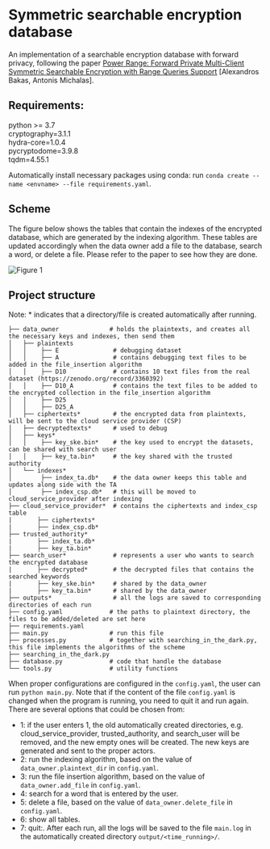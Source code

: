 # Symmetric searchable encryption database 
An implementation of a searchable encryption database with forward privacy, following 
the paper [Power Range: Forward Private Multi-Client Symmetric Searchable Encryption with 
Range Queries Support](https://ieeexplore.ieee.org/abstract/document/9219739) [Alexandros Bakas, Antonis Michalas].

## Requirements:
python >= 3.7 \
cryptography=3.1.1 \
hydra-core=1.0.4 \
pycryptodome=3.9.8 \
tqdm=4.55.1

Automatically install necessary packages using conda: run
```conda create --name <envname> --file requirements.yaml```. 

## Scheme
The figure below shows the tables that contain the indexes of the encrypted database, which are generated
by the indexing algorithm. These tables are updated accordingly when the data owner add a file to the
database, search a word, or delete a file. Please refer to the paper to see how they are done.

![Figure 1](tables.png)

## Project structure
Note: * indicates that a directory/file is created automatically after running.

```.
├── data_owner              # holds the plaintexts, and creates all the necessary keys and indexes, then send them
│   ├── plaintexts
│   │    ├── E               # debugging dataset
│   │    ├── A               # contains debugging text files to be added in the file_insertion algorithm
│   │    ├── D10             # contains 10 text files from the real dataset (https://zenodo.org/record/3360392)
│   │    ├── D10_A           # contains the text files to be added to the encrypted collection in the file_insertion algorithm
│   │    ├── D25
│   │    ├── D25_A
│   ├── ciphertexts*         # the encrypted data from plaintexts, will be sent to the cloud service provider (CSP)
│   ├── decryptedtexts*      # used to debug
│   ├── keys*                 
│   │    ├── key_ske.bin*    # the key used to encrypt the datasets, can be shared with search user
│   │    ├── key_ta.bin*     # the key shared with the trusted authority 
│   └── indexes*
│        ├── index_ta.db*    # the data owner keeps this table and updates along side with the TA
│        ├── index_csp.db*   # this will be moved to cloud_service_provider after indexing 
├── cloud_service_provider*  # contains the ciphertexts and index_csp table
|       ├── ciphertexts*     
|       ├── index_csp.db*    
├── trusted_authority*       
|       ├── index_ta.db*    
|       ├── key_ta.bin*    
├── search_user*             # represents a user who wants to search the encrypted database 
|       ├── decrypted*       # the decrypted files that contains the searched keywords
|       ├── key_ske.bin*     # shared by the data_owner
|       ├── key_ta.bin*      # shared by the data_owner
├── outputs*                 # all the logs are saved to corresponding directories of each run
├── config.yaml             # the paths to plaintext directory, the files to be added/deleted are set here
├── requirements.yaml       
├── main.py                 # run this file 
├── processes.py            # together with searching_in_the_dark.py, this file implements the algorithms of the scheme 
├── searching_in_the_dark.py
├── database.py             # code that handle the database
└── tools.py                # utility functions
 ```

When proper configurations are configured in the ```config.yaml```, the user can run ```python main.py```.
Note that if the content of the file `config.yaml` is changed when the program is running, 
you need to quit it and run again.
There are several options that could be chosen from:
- 1: if the user enters 1, the old automatically created directories, e.g. cloud_service_provider, trusted_authority, 
  and search_user will be removed, and the new empty ones will be created.
  The new keys are generated and sent to the proper actors.
- 2: run the indexing algorithm, based on the value of `data_owner.plaintext_dir` in `config.yaml`.
- 3: run the file insertion algorithm, based on the value of `data_owner.add_file` in `config.yaml`.
- 4: search for a word that is entered by the user.
- 5: delete a file, based on the value of `data_owner.delete_file` in `config.yaml`. 
- 6: show all tables. 
- 7: quit:.
After each run, all the logs will be saved to the file ```main.log``` in the automatically created
directory ```output/<time_running>/```.

